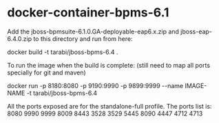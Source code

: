# docker-container-bpms-6.1

Add the jboss-bpmsuite-6.1.0.GA-deployable-eap6.x.zip and  jboss-eap-6.4.0.zip to this directory and run from here:

docker build -t tarabi/jboss-bpms-6.4 .

To run the image when the build is complete: (still need to map all ports specially for git and maven)

docker run -p 8180:8080 -p 9190:9990 -p 9899:9999 --name IMAGE-NAME -t tarabi/jboss-bpms-6.4

All the ports exposed are for the standalone-full profile. The ports list is:
8080 9990 9999 8009 8443 3528 3529 5445 8090 4447 4712 4713
